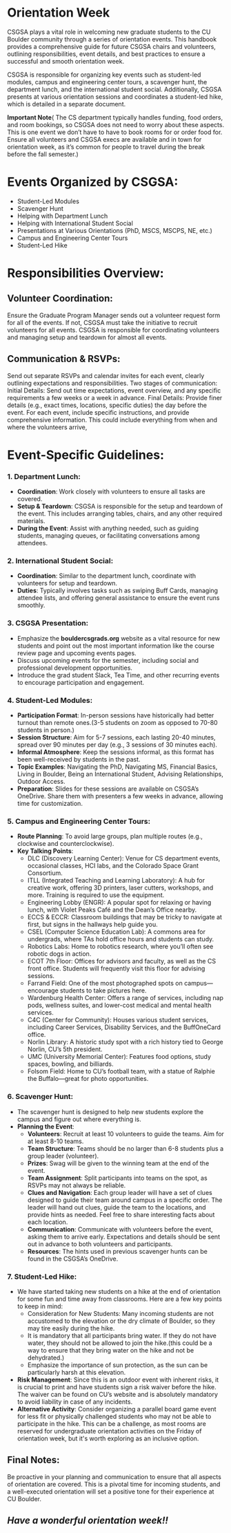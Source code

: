 # Orientation Week

CSGSA plays a vital role in welcoming new graduate students to the CU Boulder community through a series of orientation events. This handbook provides a comprehensive guide for future CSGSA chairs and volunteers, outlining responsibilities, event details, and best practices to ensure a successful and smooth orientation week.


CSGSA is responsible for organizing key events such as student-led modules, campus and engineering center tours, a scavenger hunt, the department lunch, and the international student social. Additionally, CSGSA presents at various orientation sessions and coordinates a student-led hike, which is detailed in a separate document.


**Important Note**( The CS department typically handles funding, food orders, and room bookings, so CSGSA does not need to worry about these aspects. This is one event we don’t have to have to book rooms for or order food for. Ensure all volunteers and CSGSA execs are available and in town for orientation week, as it’s common for people to travel during the break before the fall semester.)


# Events Organized by CSGSA:

* Student-Led Modules
* Scavenger Hunt
* Helping with Department Lunch
* Helping with International Student Social
* Presentations at Various Orientations (PhD, MSCS, MSCPS, NE, etc.)
* Campus and Engineering Center Tours
* Student-Led Hike 

# Responsibilities Overview:

## Volunteer Coordination:
Ensure the Graduate Program Manager sends out a volunteer request form for all of the events. If not, CSGSA must take the initiative to recruit volunteers for all events.
CSGSA is responsible for coordinating volunteers and managing setup and teardown for almost all events.


## Communication & RSVPs:
Send out separate RSVPs and calendar invites for each event, clearly outlining expectations and responsibilities.
Two stages of communication:
Initial Details: Send out time expectations, event overview, and any specific requirements a few weeks or a week in advance.
Final Details: Provide finer details (e.g., exact times, locations, specific duties) the day before the event.
For each event, include specific instructions, and provide comprehensive information.
This could include everything from when and where the volunteers arrive,  


# Event-Specific Guidelines:
### **1. Department Lunch**:
  * **Coordination**: Work closely with volunteers to ensure all tasks are covered.
  * **Setup & Teardown**: CSGSA is responsible for the setup and teardown of the event. This includes arranging tables, chairs, and any other required materials.
  * **During the Event**: Assist with anything needed, such as guiding students, managing queues, or facilitating conversations among attendees.


### **2. International Student Social**:
  * **Coordination**: Similar to the department lunch, coordinate with volunteers for setup and teardown.
  * **Duties**: Typically involves tasks such as swiping Buff Cards, managing attendee lists, and offering general assistance to ensure the event runs smoothly.


### **3. CSGSA Presentation**:
  * Emphasize the **bouldercsgrads.org** website as a vital resource for new students and point out the most important information like the course review page and upcoming events pages.
  * Discuss upcoming events for the semester, including social and professional development opportunities.
  * Introduce the grad student Slack, Tea Time, and other recurring events to encourage participation and engagement.


### **4. Student-Led Modules**:
  * **Participation Format**: In-person sessions have historically had better turnout than remote ones.(3-5 students on zoom as opposed to 70-80 students in person.)
  * **Session Structure**: Aim for 5-7 sessions, each lasting 20-40 minutes, spread over 90 minutes per day (e.g., 3 sessions of 30 minutes each).
  * **Informal Atmosphere**: Keep the sessions informal, as this format has been well-received by students in the past.
  * **Topic Examples**: Navigating the PhD, Navigating MS, Financial Basics, Living in Boulder, Being an International Student, Advising Relationships, Outdoor Access.
  * **Preparation**: Slides for these sessions are available on CSGSA’s OneDrive. Share them with presenters a few weeks in advance, allowing time for customization.


### **5. Campus and Engineering Center Tours:**
  * **Route Planning**: To avoid large groups, plan multiple routes (e.g., clockwise and counterclockwise).
  * **Key Talking Points**:
    * DLC (Discovery Learning Center): Venue for CS department events, occasional classes, HCI labs, and the Colorado Space Grant Consortium.
    * ITLL (Integrated Teaching and Learning Laboratory): A hub for creative work, offering 3D printers, laser cutters, workshops, and more. Training is required to use the equipment.
    * Engineering Lobby (ENGR): A popular spot for relaxing or having lunch, with Violet Peaks Café and the Dean’s Office nearby.
    * ECCS & ECCR: Classroom buildings that may be tricky to navigate at first, but signs in the hallways help guide you.
    * CSEL (Computer Science Education Lab): A commons area for undergrads, where TAs hold office hours and students can study.
    * Robotics Labs: Home to robotics research, where you’ll often see robotic dogs in action.
    * ECOT 7th Floor: Offices for advisors and faculty, as well as the CS front office. Students will frequently visit this floor for advising sessions.
    * Farrand Field: One of the most photographed spots on campus—encourage students to take pictures here.
    * Wardenburg Health Center: Offers a range of services, including nap pods, wellness suites, and lower-cost medical and mental health services.
    * C4C (Center for Community): Houses various student services, including Career Services, Disability Services, and the BuffOneCard office.
    * Norlin Library: A historic study spot with a rich history tied to George Norlin, CU’s 5th president.
    * UMC (University Memorial Center): Features food options, study spaces, bowling, and billiards.
    * Folsom Field: Home to CU’s football team, with a statue of Ralphie the Buffalo—great for photo opportunities.


### **6. Scavenger Hunt**:
  * The scavenger hunt is designed to help new students explore the campus and figure out where everything is.
  * **Planning the Event**:
    * **Volunteers**: Recruit at least 10 volunteers to guide the teams. Aim for at least 8-10 teams.
    * **Team Structure**: Teams should be no larger than 6-8 students plus a group leader (volunteer).
    * **Prizes**: Swag will be given to the winning team at the end of the event.
    * **Team Assignment**: Split participants into teams on the spot, as RSVPs may not always be reliable.
    * **Clues and Navigation**: Each group leader will have a set of clues designed to guide their team around campus in a specific order. The leader will hand out clues, guide the team to the locations, and provide hints as needed. Feel free to share interesting facts about each location.
    * **Communication**: Communicate with volunteers before the event, asking them to arrive early. Expectations and details should be sent out in advance to both volunteers and participants.
    * **Resources**: The hints used in previous scavenger hunts can be found in the CSGSA’s OneDrive.


### **7. Student-Led Hike**:
  * We have started taking new students on a hike at the end of orientation for some fun and time away from classrooms. Here are a few key points to keep in mind:
    * Consideration for New Students: Many incoming students are not accustomed to the elevation or the dry climate of Boulder, so they may tire easily during the hike.
    * It is mandatory that all participants bring water. If they do not have water, they should not be allowed to join the hike.(this could be a way to ensure that they bring water on the hike and not be dehydrated.)
    * Emphasize the importance of sun protection, as the sun can be particularly harsh at this elevation.
  * **Risk Management**: Since this is an outdoor event with inherent risks, it is crucial to print and have students sign a risk waiver before the hike. The waiver can be found on CU’s website and is absolutely mandatory to avoid liability in case of any incidents.
  * **Alternative Activity**: Consider organizing a parallel board game event for less fit or physically challenged students who may not be able to participate in the hike. This can be a challenge, as most rooms are reserved for undergraduate orientation activities on the Friday of orientation week, but it's worth exploring as an inclusive option.


## Final Notes:
Be proactive in your planning and communication to ensure that all aspects of orientation are covered. This is a pivotal time for incoming students, and a well-executed orientation will set a positive tone for their experience at CU Boulder.

## **_Have a wonderful orientation week!!_**
